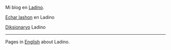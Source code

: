 Mi blog en [Ladino](/lad/).

[Echar lashon](https://echar-lashon.szabgab.com/) en Ladino

[Diksionaryo](https://diksionaryo.szabgab.com/) Ladino

---

Pages in [English](/en/) about Ladino.

